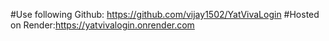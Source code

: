 #Use following Github: https://github.com/vijay1502/YatVivaLogin
#Hosted on Render:https://yatvivalogin.onrender.com
